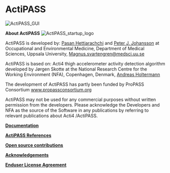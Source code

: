 # ActiPASS

![ActiPASS_GUI](https://user-images.githubusercontent.com/26480941/170270279-4f626d69-a906-4aa8-9207-3f2f97c3e0f2.PNG)


**About ActiPASS**
![ActiPASS_startup_logo](https://user-images.githubusercontent.com/26480941/170260923-00a45eb5-7f98-4698-919c-01cfd1a40aec.png)


ActiPASS is developed by: [Pasan Hettiarachchi](mailto:pasan.hettiarachchi@medsci.uu.se) and [Peter J. Johansson](mailto:peter.johansson@medsci.uu.se) 
at Occupational and Environmental Medicine, Department of Medical Sciences, Uppsala University, <Magnus.svartengren@medsci.uu.se>

ActiPASS is based on: Acti4 thigh accelerometer activity detection algorithm developed by Jørgen Skotte 
at the National Research Centre for the Working Environment (NFA), Copenhagen, Denmark,  [Andreas Holtermann](mailto:aho@nfa.dk)

The development of ActiPASS has partly been funded by ProPASS Consortium www.propassconsortium.org

ActiPASS may not be used for any commercial purposes without written permission from the developers.
Please acknowledge the Developers and NFA as the source of the Software in any publications by referring to relevant publications about Acti4 /ActiPASS. 

[**Documentation**](https://github.com/Ergo-Tools/ActiPASS/wiki/ActiPASS-Documentation)

[**ActiPASS References**](https://github.com/Ergo-Tools/ActiPASS/wiki/ActiPASS-References)

[**Open source contributions**](https://github.com/Ergo-Tools/ActiPASS/wiki/Open-source-software-used-by-ActiPASS)

[**Acknowledgements**](https://github.com/Ergo-Tools/ActiPASS/wiki/acknowledgements#actipass-acknowledgements)

[**Enduser License Agreement**](https://github.com/Ergo-Tools/ActiPASS/wiki/License-agreement#license-and-usage-agreement)


